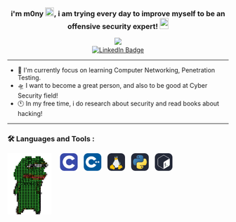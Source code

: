 <h3 align="center">i'm m0ny <img src="https://github.com/TheDudeThatCode/TheDudeThatCode/blob/master/Assets/Hi.gif" width="20" height="20">, i am trying every day to improve myself to be an offensive security expert! <img src="https://github.com/TheDudeThatCode/TheDudeThatCode/blob/master/Assets/Mario_Hello_Big.gif" width="20" height="25"></h3>
<div id="header" align="center">
  <img src="https://media.giphy.com/media/uSczV8io3XROU/giphy.gif?cid=790b7611bwhzbxzbwllf7ly1wykln8lw1ptkg1fy7otpygxj&ep=v1_gifs_search&rid=giphy.gif&ct=g" width="100"/>
</div>
<div id="badge" align="center">
   <a href="https://www.linkedin.com/in/yun-mony-231a43266/">
    <img src="https://img.shields.io/badge/LinkedIn-blue?style=for-the-badge&logo=linkedin&logoColor=white" alt="LinkedIn Badge"/>
  </a>
</div>

---

* 🌱 I'm currently focus on learning Computer Networking, Penetration Testing.
* 🛸 I want to become a great person, and also to be good at Cyber Security field!
* 🕚 In my free time, i do research about security and read books about hacking!

---

### :hammer_and_wrench: Languages and Tools :

<div style="display: flex; align-items: flex-start;">
  <img src="https://github.com/automainint/automainint/blob/main/pepe.gif" alt="Description" style="margin-right: 20px; width: 100px;"/>

  <div>
    <img src="https://github.com/tandpfun/skill-icons/blob/main/icons/C.svg" title="C" alt="C" width="40" height="40" style="margin-right: 10px;"/>
    <img src="https://github.com/tandpfun/skill-icons/blob/main/icons/CPP.svg" title="CPP" alt="C++" width="40" height="40" style="margin-right: 10px;"/>
    <img src="https://github.com/tandpfun/skill-icons/blob/main/icons/Linux-Dark.svg" title="linux" alt="linux" width="40" height="40" style="margin-right: 10px;"/>
    <img src="https://github.com/tandpfun/skill-icons/blob/main/icons/Python-Dark.svg" title="python" alt="python" width="40" height="40" style="margin-right: 10px;"/>
    <img src="https://github.com/tandpfun/skill-icons/blob/main/icons/Bash-Dark.svg" title="bash" alt="bash" width="40" height="40"/>
  </div>
</div>



